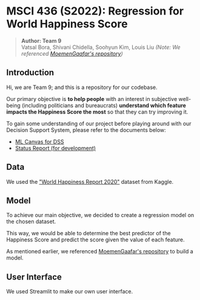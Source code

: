 # MSCI 436 (S2022): Regression for World Happiness Score

> **Author: Team 9**  
> Vatsal Bora, Shivani Chidella, Soohyun Kim, Louis Liu
> *(Note: We referenced [MoemenGaafar's repository](https://github.com/MoemenGaafar/World-Happiness-Machine-Learning/blob/main/Project_Notebook.ipynb))*

## Introduction

Hi, we are Team 9; and this is a repository for our codebase.  

Our primary objective is **to help people** with an interest in subjective well-being (including politicians and bureaucrats) **understand which feature impacts the Happiness Score the most** so that they can try improving it.  

To gain some understanding of our project before playing around with our Decision Support System, please refer to the documents below:  
* [ML Canvas for DSS](https://docs.google.com/document/d/1u4ShCuBDY856Qx5RbafQVW9qb2eHTPUJ/edit?usp=sharing&ouid=104657686272436864334&rtpof=true&sd=true)  
* [Status Report (for development)](https://docs.google.com/document/d/1HikO9uLtq5pj5dgth8HtPZjJlEASzyajwIKiX_4ZXDM/edit?usp=sharing)

## Data

We used the ["World Happiness Report 2020"](https://www.kaggle.com/datasets/londeen/world-happiness-report-2020) dataset from Kaggle.

## Model

To achieve our main objective, we decided to create a regression model on the chosen dataset.  

This way, we would be able to determine the best predictor of the Happiness Score and predict the score given the value of each feature.  

As mentioned earlier, we referenced [MoemenGaafar's repository](https://github.com/MoemenGaafar/World-Happiness-Machine-Learning/blob/main/Project_Notebook.ipynb) to build a model.

## User Interface

We used Streamlit to make our own user interface.